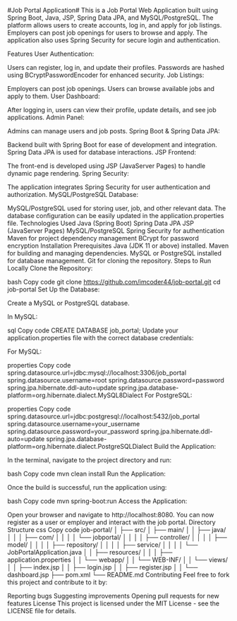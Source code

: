#Job Portal Application#
This is a Job Portal Web Application built using Spring Boot, Java, JSP, Spring Data JPA, and MySQL/PostgreSQL. The platform allows users to create accounts, log in, and apply for job listings. Employers can post job openings for users to browse and apply. The application also uses Spring Security for secure login and authentication.

Features
User Authentication:

Users can register, log in, and update their profiles.
Passwords are hashed using BCryptPasswordEncoder for enhanced security.
Job Listings:

Employers can post job openings.
Users can browse available jobs and apply to them.
User Dashboard:

After logging in, users can view their profile, update details, and see job applications.
Admin Panel:

Admins can manage users and job posts.
Spring Boot & Spring Data JPA:

Backend built with Spring Boot for ease of development and integration.
Spring Data JPA is used for database interactions.
JSP Frontend:

The front-end is developed using JSP (JavaServer Pages) to handle dynamic page rendering.
Spring Security:

The application integrates Spring Security for user authentication and authorization.
MySQL/PostgreSQL Database:

MySQL/PostgreSQL used for storing user, job, and other relevant data.
The database configuration can be easily updated in the application.properties file.
Technologies Used
Java (Spring Boot)
Spring Data JPA
JSP (JavaServer Pages)
MySQL/PostgreSQL
Spring Security for authentication
Maven for project dependency management
BCrypt for password encryption
Installation
Prerequisites
Java (JDK 11 or above) installed.
Maven for building and managing dependencies.
MySQL or PostgreSQL installed for database management.
Git for cloning the repository.
Steps to Run Locally
Clone the Repository:

bash
Copy code
git clone https://github.com/imcoder44/job-portal.git
cd job-portal
Set Up the Database:

Create a MySQL or PostgreSQL database.

In MySQL:

sql
Copy code
CREATE DATABASE job_portal;
Update your application.properties file with the correct database credentials:

For MySQL:

properties
Copy code
spring.datasource.url=jdbc:mysql://localhost:3306/job_portal
spring.datasource.username=root
spring.datasource.password=password
spring.jpa.hibernate.ddl-auto=update
spring.jpa.database-platform=org.hibernate.dialect.MySQL8Dialect
For PostgreSQL:

properties
Copy code
spring.datasource.url=jdbc:postgresql://localhost:5432/job_portal
spring.datasource.username=your_username
spring.datasource.password=your_password
spring.jpa.hibernate.ddl-auto=update
spring.jpa.database-platform=org.hibernate.dialect.PostgreSQLDialect
Build the Application:

In the terminal, navigate to the project directory and run:

bash
Copy code
mvn clean install
Run the Application:

Once the build is successful, run the application using:

bash
Copy code
mvn spring-boot:run
Access the Application:

Open your browser and navigate to http://localhost:8080.
You can now register as a user or employer and interact with the job portal.
Directory Structure
css
Copy code
job-portal/
│
├── src/
│   ├── main/
│   │   ├── java/
│   │   │   ├── com/
│   │   │   │   └── jobportal/
│   │   │   │       ├── controller/
│   │   │   │       ├── model/
│   │   │   │       ├── repository/
│   │   │   │       ├── service/
│   │   │   │       └── JobPortalApplication.java
│   │   ├── resources/
│   │   │   ├── application.properties
│   │   └── webapp/
│   │       └── WEB-INF/
│   │           └── views/
│   │               ├── index.jsp
│   │               ├── login.jsp
│   │               ├── register.jsp
│   │               └── dashboard.jsp
├── pom.xml
└── README.md
Contributing
Feel free to fork this project and contribute to it by:

Reporting bugs
Suggesting improvements
Opening pull requests for new features
License
This project is licensed under the MIT License - see the LICENSE file for details.
